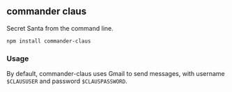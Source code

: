 ## commander claus

Secret Santa from the command line.

```
npm install commander-claus
```

### Usage

By default, commander-claus uses Gmail to send messages, with username
`$CLAUSUSER` and password `$CLAUSPASSWORD`.